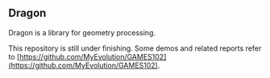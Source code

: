 ## Dragon
Dragon is a library for geometry processing.

This repository is still under finishing. Some demos and related reports refer to [https://github.com/MyEvolution/GAMES102](https://github.com/MyEvolution/GAMES102).